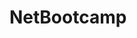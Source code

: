 # NetBootcamp     
    
    
    
            
      
       
         
      
   
   
  
  
  
 
 
